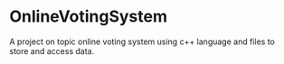 # OnlineVotingSystem
A project on topic online voting system using c++ language and files to store and access data.
